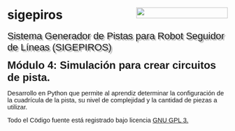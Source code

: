 # sigepiros <img src="https://lh7-rt.googleusercontent.com/docsz/AD_4nXf_4M2q_s9u47z9-EfZpbR4oDI5dHSPc4U2ksr0tKbEeM49-2ORD-WcGojh-NSrVvNqbHKwDhIsBhSzIM5FpIPD7A-xgFrw2pwXZ_y_xZlXczJCwRXs57myO7KKTjW2-CYtjtVV?key=wfIYDse3HDYUCiFSmAXxQTvT" width="209" height="25" style="float: right; ">
<p><span style="background-color: rgb(255, 255, 255); font-size: 22px; font-family: Arial, sans-serif; text-shadow: rgba(136, 136, 136, 0.8) 3px 3px 2px;">Sistema Generador de Pistas para Robot Seguidor de L&iacute;neas (SIGEPIROS)</span></p>
<p><span style="font-size: 24px; font-family: Arial, sans-serif;"><strong>M&oacute;dulo 4: Simulaci&oacute;n para crear circuitos de pista.</span><span style="font-size: 24px; font-family: Arial, sans-serif;"></strong></span></p>
<p><span style="font-size:11pt;font-family:Arial,sans-serif;">Desarrollo en Python que permite al aprendiz determinar la configuración de la cuadrícula de la pista, su nivel de complejidad y la cantidad de piezas a utilizar.</span></p>
<p><span style="font-size:11pt;font-family:Arial,sans-serif;">Todo el Cödigo fuente está registrado bajo licencia <a href="https://www.gnu.org/licenses/quick-guide-gplv3.html" target="_blank">GNU GPL 3.</a></span></p>
